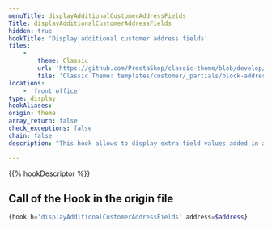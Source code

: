```yaml
---
menuTitle: displayAdditionalCustomerAddressFields
Title: displayAdditionalCustomerAddressFields
hidden: true
hookTitle: 'Display additional customer address fields'
files:
    -
        theme: Classic
        url: 'https://github.com/PrestaShop/classic-theme/blob/develop/templates/customer/_partials/block-address.tpl'
        file: 'Classic Theme: templates/customer/_partials/block-address.tpl'
locations:
    - 'front office'
type: display
hookAliases: 
origin: theme
array_return: false
check_exceptions: false
chain: false
description: "This hook allows to display extra field values added in an address form using hook 'additionalCustomerAddressFields'"

---
```


{{% hookDescriptor %}}

## Call of the Hook in the origin file

```php
{hook h='displayAdditionalCustomerAddressFields' address=$address}
```
